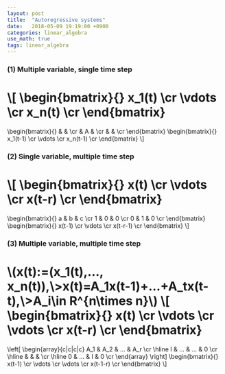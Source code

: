 ```yaml
---
layout: post
title:  "Autoregressive systems"
date:   2018-05-09 19:19:00 +0900
categories: linear_algebra
use_math: true
tags: linear_algebra
---
```

### (1) Multiple variable, single time step
\\[
\begin{bmatrix}{}
	x_1(t)  \cr
	\vdots  \cr
	x_n(t)  \cr
\end{bmatrix}
=
\begin{bmatrix}{}
	& & \cr
	& A & \cr
	& & \cr
\end{bmatrix}
\begin{bmatrix}{}
	x_1(t-1)  \cr
	\vdots  \cr
	x_n(t-1)  \cr
\end{bmatrix}
\\]

### (2) Single variable, multiple time step
\\[
\begin{bmatrix}{}
	x(t)  \cr
	\vdots  \cr
	x(t-r)  \cr
\end{bmatrix}
=
\begin{bmatrix}{}
	a & b & c \cr
	1 & 0 & 0 \cr
	0 & 1 & 0 \cr
\end{bmatrix}
\begin{bmatrix}{}
	x(t-1)  \cr
	\vdots  \cr
	x(t-r-1)  \cr
\end{bmatrix}
\\]

### (3) Multiple variable, multiple time step
\\(x(t):=(x_1(t),..., x_n(t)),\\>x(t)=A_1x(t-1)+...+A_tx(t-t),\\>A_i\in R^\{n\times n\}\\)
\\[
\begin{bmatrix}{}
	x(t)  \cr
	\vdots  \cr
	\vdots  \cr
	x(t-r)  \cr
\end{bmatrix}
=
\left[
	\begin{array}{c|c|c|c}
	A_1 & A_2 & ... & A_r \cr
	\hline
	I & ... & ... & 0 \cr
	\hline
	& & & \cr
	\hline
	0 & ... & I & 0 \cr
	\end{array}
\right]
\begin{bmatrix}{}
	x(t-1)  \cr
	\vdots  \cr
	\vdots  \cr
	x(t-1-r)  \cr
\end{bmatrix}
\\]
